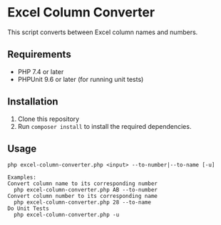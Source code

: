 # Excel Column Converter

This script converts between Excel column names and numbers.

## Requirements

- PHP 7.4 or later
- PHPUnit 9.6 or later (for running unit tests)

## Installation

1. Clone this repository
2. Run `composer install` to install the required dependencies.

## Usage

    php excel-column-converter.php <input> --to-number|--to-name [-u]

    Examples:
    Convert column name to its corresponding number
      php excel-column-converter.php AB --to-number
    Convert column number to its corresponding name
      php excel-column-converter.php 28 --to-name
    Do Unit Tests
      php excel-column-converter.php -u